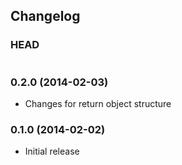 ## Changelog

### HEAD

```
```

### 0.2.0 (2014-02-03)

* Changes for return object structure

### 0.1.0 (2014-02-02)

* Initial release